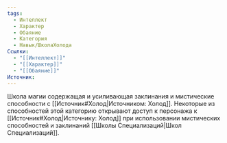 ```yaml
---
tags:
  - Интеллект
  - Характер
  - Обаяние
  - Категория
  - Навык/ШколаХолода
Ссылки:
  - "[[Интеллект]]"
  - "[[Характер]]"
  - "[[Обаяние]]"
Источник:
---
```

Школа магии содержащая и усиливающая заклинания и мистические способности с [[Источник#Холод|Источником: Холод]]. Некоторые из способностей этой категорию открывают доступ к персонажа к [[Источник#Холод|Источнику: Холод]] при использовании мистических способностей и заклинаний [[Школы Специализаций|Школ Специализаций]]. 